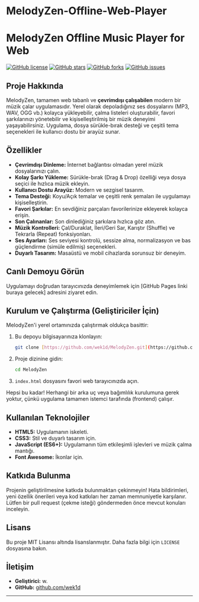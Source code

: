 # MelodyZen-Offline-Web-Player
# MelodyZen Offline Music Player for Web

[![GitHub license](https://img.shields.io/github/license/wek1d/MelodyZen?style=flat-square)](LICENSE)
[![GitHub stars](https://img.shields.io/github/stars/wek1d/MelodyZen?style=flat-square)](https://github.com/wek1d/MelodyZen/stargazers)
[![GitHub forks](https://img.shields.io/github/forks/wek1d/MelodyZen?style=flat-square)](https://github.com/wek1d/MelodyZen/network/members)
[![GitHub issues](https://img.shields.io/github/issues/wek1d/MelodyZen?style=flat-square)](https://github.com/wek1d/MelodyZen/issues)

## Proje Hakkında

MelodyZen, tamamen web tabanlı ve **çevrimdışı çalışabilen** modern bir müzik çalar uygulamasıdır. Yerel olarak depoladığınız ses dosyalarını (MP3, WAV, OGG vb.) kolayca yükleyebilir, çalma listeleri oluşturabilir, favori şarkılarınızı yönetebilir ve kişiselleştirilmiş bir müzik deneyimi yaşayabilirsiniz. Uygulama, dosya sürükle-bırak desteği ve çeşitli tema seçenekleri ile kullanıcı dostu bir arayüz sunar.

## Özellikler

* **Çevrimdışı Dinleme:** İnternet bağlantısı olmadan yerel müzik dosyalarınızı çalın.
* **Kolay Şarkı Yükleme:** Sürükle-bırak (Drag & Drop) özelliği veya dosya seçici ile hızlıca müzik ekleyin.
* **Kullanıcı Dostu Arayüz:** Modern ve sezgisel tasarım.
* **Tema Desteği:** Koyu/Açık temalar ve çeşitli renk şemaları ile uygulamayı kişiselleştirin.
* **Favori Şarkılar:** En sevdiğiniz parçaları favorilerinize ekleyerek kolayca erişin.
* **Son Çalınanlar:** Son dinlediğiniz şarkılara hızlıca göz atın.
* **Müzik Kontrolleri:** Çal/Duraklat, İleri/Geri Sar, Karıştır (Shuffle) ve Tekrarla (Repeat) fonksiyonları.
* **Ses Ayarları:** Ses seviyesi kontrolü, sessize alma, normalizasyon ve bas güçlendirme (simüle edilmiş) seçenekleri.
* **Duyarlı Tasarım:** Masaüstü ve mobil cihazlarda sorunsuz bir deneyim.

## Canlı Demoyu Görün

Uygulamayı doğrudan tarayıcınızda deneyimlemek için [GitHub Pages linki buraya gelecek] adresini ziyaret edin.

## Kurulum ve Çalıştırma (Geliştiriciler İçin)

MelodyZen'i yerel ortamınızda çalıştırmak oldukça basittir:

1.  Bu depoyu bilgisayarınıza klonlayın:
    ```bash
    git clone [https://github.com/wek1d/MelodyZen.git](https://github.com/wek1d/MelodyZen.git)
    ```
2.  Proje dizinine gidin:
    ```bash
    cd MelodyZen
    ```
3.  `index.html` dosyasını favori web tarayıcınızda açın.

Hepsi bu kadar! Herhangi bir arka uç veya bağımlılık kurulumuna gerek yoktur, çünkü uygulama tamamen istemci tarafında (frontend) çalışır.

## Kullanılan Teknolojiler

* **HTML5:** Uygulamanın iskeleti.
* **CSS3:** Stil ve duyarlı tasarım için.
* **JavaScript (ES6+):** Uygulamanın tüm etkileşimli işlevleri ve müzik çalma mantığı.
* **Font Awesome:** İkonlar için.

## Katkıda Bulunma

Projenin geliştirilmesine katkıda bulunmaktan çekinmeyin! Hata bildirimleri, yeni özellik önerileri veya kod katkıları her zaman memnuniyetle karşılanır. Lütfen bir pull request (çekme isteği) göndermeden önce mevcut konuları inceleyin.

## Lisans

Bu proje MIT Lisansı altında lisanslanmıştır. Daha fazla bilgi için `LICENSE` dosyasına bakın.

## İletişim

* **Geliştirici:** w.
* **GitHub:** [github.com/wek1d](https://github.com/wek1d)

---
